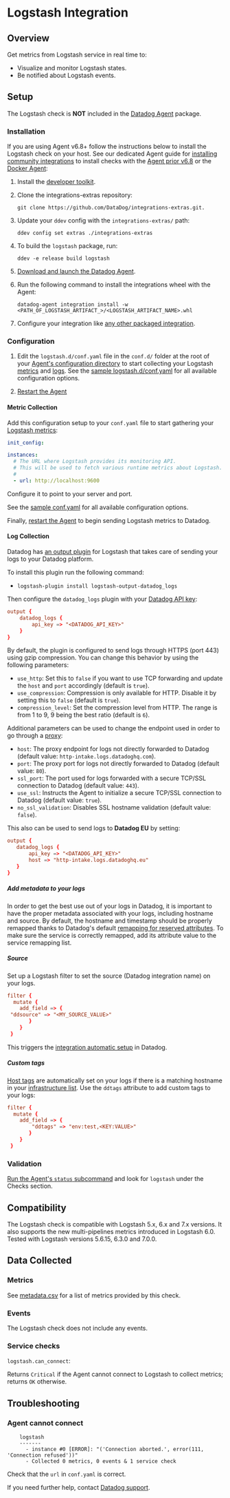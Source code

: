 # Logstash Integration

## Overview

Get metrics from Logstash service in real time to:

- Visualize and monitor Logstash states.
- Be notified about Logstash events.

## Setup

The Logstash check is **NOT** included in the [Datadog Agent][1] package.

### Installation

If you are using Agent v6.8+ follow the instructions below to install the Logstash check on your host. See our dedicated Agent guide for [installing community integrations][2] to install checks with the [Agent prior v6.8][3] or the [Docker Agent][4]:

1. Install the [developer toolkit][5].
2. Clone the integrations-extras repository:

   ```shell
   git clone https://github.com/DataDog/integrations-extras.git.
   ```

3. Update your `ddev` config with the `integrations-extras/` path:

   ```shell
   ddev config set extras ./integrations-extras
   ```

4. To build the `logstash` package, run:

   ```shell
   ddev -e release build logstash
   ```

5. [Download and launch the Datadog Agent][6].
6. Run the following command to install the integrations wheel with the Agent:

   ```shell
   datadog-agent integration install -w <PATH_OF_LOGSTASH_ARTIFACT_>/<LOGSTASH_ARTIFACT_NAME>.whl
   ```

7. Configure your integration like [any other packaged integration][7].

### Configuration

1. Edit the `logstash.d/conf.yaml` file in the `conf.d/` folder at the root of your [Agent's configuration directory][8] to start collecting your Logstash [metrics](#metric-collection) and [logs](#logs-collection). See the [sample logstash.d/conf.yaml][9] for all available configuration options.

2. [Restart the Agent][10]

#### Metric Collection

Add this configuration setup to your `conf.yaml` file to start gathering your [Logstash metrics][11]:

```yaml
init_config:

instances:
  # The URL where Logstash provides its monitoring API.
  # This will be used to fetch various runtime metrics about Logstash.
  #
  - url: http://localhost:9600
```

Configure it to point to your server and port.

See the [sample conf.yaml][12] for all available configuration options.

Finally, [restart the Agent][13] to begin sending Logstash metrics to Datadog.

#### Log Collection

Datadog has [an output plugin][14] for Logstash that takes care of sending your logs to your Datadog platform.

To install this plugin run the following command:

- `logstash-plugin install logstash-output-datadog_logs`

Then configure the `datadog_logs` plugin with your [Datadog API key][15]:

```conf
output {
    datadog_logs {
        api_key => "<DATADOG_API_KEY>"
    }
}
```

By default, the plugin is configured to send logs through HTTPS (port 443) using gzip compression.
You can change this behavior by using the following parameters:

- `use_http`: Set this to `false` if you want to use TCP forwarding and update the `host` and `port` accordingly (default is `true`).
- `use_compression`: Compression is only available for HTTP. Disable it by setting this to `false` (default is `true`).
- `compression_level`: Set the compression level from HTTP. The range is from 1 to 9, 9 being the best ratio (default is `6`).

Additional parameters can be used to change the endpoint used in order to go through a [proxy][16]:

- `host`: The proxy endpoint for logs not directly forwarded to Datadog (default value: `http-intake.logs.datadoghq.com`).
- `port`: The proxy port for logs not directly forwarded to Datadog (default value: `80`).
- `ssl_port`: The port used for logs forwarded with a secure TCP/SSL connection to Datadog (default value: `443`).
- `use_ssl`: Instructs the Agent to initialize a secure TCP/SSL connection to Datadog (default value: `true`).
- `no_ssl_validation`: Disables SSL hostname validation (default value: `false`).

This also can be used to send logs to **Datadog EU** by setting:

```conf
output {
   datadog_logs {
       api_key => "<DATADOG_API_KEY>"
       host => "http-intake.logs.datadoghq.eu"
   }
}
```

##### Add metadata to your logs

In order to get the best use out of your logs in Datadog, it is important to have the proper metadata associated with your logs, including hostname and source. By default, the hostname and timestamp should be properly remapped thanks to Datadog's default [remapping for reserved attributes][17]. To make sure the service is correctly remapped, add its attribute value to the service remapping list.

##### Source

Set up a Logstash filter to set the source (Datadog integration name) on your logs.

```conf
filter {
  mutate {
    add_field => {
 "ddsource" => "<MY_SOURCE_VALUE>"
       }
    }
 }
```

This triggers the [integration automatic setup][18] in Datadog.

##### Custom tags

[Host tags][19] are automatically set on your logs if there is a matching hostname in your [infrastructure list][20]. Use the `ddtags` attribute to add custom tags to your logs:

```conf
filter {
  mutate {
    add_field => {
        "ddtags" => "env:test,<KEY:VALUE>"
       }
    }
 }
```

### Validation

[Run the Agent's `status` subcommand][21] and look for `logstash` under the Checks section.

## Compatibility

The Logstash check is compatible with Logstash 5.x, 6.x and 7.x versions. It also supports the new multi-pipelines metrics introduced in Logstash 6.0. Tested with Logstash versions 5.6.15, 6.3.0 and 7.0.0.

## Data Collected

### Metrics

See [metadata.csv][22] for a list of metrics provided by this check.

### Events

The Logstash check does not include any events.

### Service checks

`logstash.can_connect`:

Returns `Critical` if the Agent cannot connect to Logstash to collect metrics; returns `OK` otherwise.

## Troubleshooting

### Agent cannot connect

```text
    logstash
    -------
      - instance #0 [ERROR]: "('Connection aborted.', error(111, 'Connection refused'))"
      - Collected 0 metrics, 0 events & 1 service check
```

Check that the `url` in `conf.yaml` is correct.

If you need further help, contact [Datadog support][23].

[1]: https://app.datadoghq.com/account/settings#agent
[2]: https://docs.datadoghq.com/agent/guide/community-integrations-installation-with-docker-agent
[3]: https://docs.datadoghq.com/agent/guide/community-integrations-installation-with-docker-agent/?tab=agentpriorto68
[4]: https://docs.datadoghq.com/agent/guide/community-integrations-installation-with-docker-agent/?tab=docker
[5]: https://docs.datadoghq.com/developers/integrations/new_check_howto/#developer-toolkit
[6]: https://app.datadoghq.com/account/settings#agent
[7]: https://docs.datadoghq.com/getting_started/integrations
[8]: https://docs.datadoghq.com/agent/guide/agent-configuration-files/#agent-configuration-directory
[9]: https://github.com/DataDog/integrations-extras/blob/master/logstash/datadog_checks/logstash/data/conf.yaml.example
[10]: https://docs.datadoghq.com/agent/guide/agent-commands/#start-stop-and-restart-the-agent
[11]: #metrics
[12]: https://github.com/DataDog/integrations-extras/blob/master/logstash/datadog_checks/logstash/data/conf.yaml.example
[13]: https://docs.datadoghq.com/agent/faq/agent-commands/#start-stop-restart-the-agent
[14]: https://github.com/DataDog/logstash-output-datadog_logs
[15]: https://app.datadoghq.com/account/settings#api
[16]: https://docs.datadoghq.com/agent/proxy/#proxy-for-logs
[17]: /logs/#edit-reserved-attributes
[18]: /logs/processing/#integration-pipelines
[19]: /getting_started/tagging/assigning_tags
[20]: https://app.datadoghq.com/infrastructure
[21]: https://docs.datadoghq.com/agent/guide/agent-commands/#service-status
[22]: https://github.com/DataDog/integrations-extras/blob/master/logstash/metadata.csv
[23]: http://docs.datadoghq.com/help
